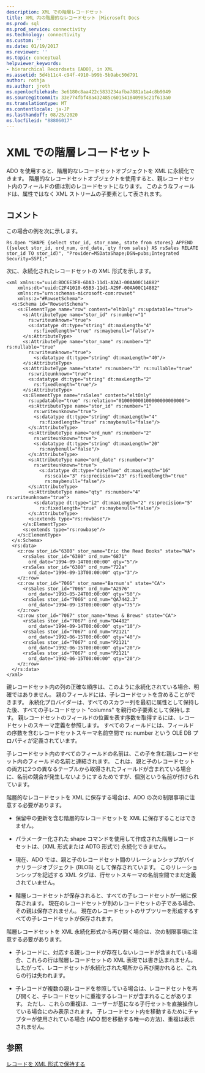 ```yaml
---
description: XML での階層レコードセット
title: XML 内の階層的なレコードセット |Microsoft Docs
ms.prod: sql
ms.prod_service: connectivity
ms.technology: connectivity
ms.custom: ''
ms.date: 01/19/2017
ms.reviewer: ''
ms.topic: conceptual
helpviewer_keywords:
- hierarchical Recordsets [ADO], in XML
ms.assetid: 5d4b11c4-c94f-4910-b99b-5b9abc50d791
author: rothja
ms.author: jroth
ms.openlocfilehash: 3e6180c8aa422c5833234afba7881a1a4c8b9049
ms.sourcegitcommit: 33e774fbf48a432485c601541840905c21f613a0
ms.translationtype: MT
ms.contentlocale: ja-JP
ms.lasthandoff: 08/25/2020
ms.locfileid: "88806017"
---
```

# <a name="hierarchical-recordsets-in-xml"></a>XML での階層レコードセット
ADO を使用すると、階層的なレコードセットオブジェクトを XML に永続化できます。 階層的なレコードセットオブジェクトを使用すると、親レコードセット内のフィールドの値は別のレコードセットになります。 このようなフィールドは、属性ではなく XML ストリームの子要素として表されます。  
  
## <a name="remarks"></a>コメント  
 この場合の例を次に示します。  
  
```  
Rs.Open "SHAPE {select stor_id, stor_name, state from stores} APPEND ({select stor_id, ord_num, ord_date, qty from sales} AS rsSales RELATE stor_id TO stor_id)", "Provider=MSDataShape;DSN=pubs;Integrated Security=SSPI;"  
```  
  
 次に、永続化されたレコードセットの XML 形式を示します。  
  
```  
<xml xmlns:s="uuid:BDC6E3F0-6DA3-11d1-A2A3-00AA00C14882"     xmlns:dt="uuid:C2F41010-65B3-11d1-A29F-00AA00C14882"     xmlns:rs="urn:schemas-microsoft-com:rowset"   
    xmlns:z="#RowsetSchema">   
  <s:Schema id="RowsetSchema">   
    <s:ElementType name="row" content="eltOnly" rs:updatable="true">   
      <s:AttributeType name="stor_id" rs:number="1"   
        rs:writeunknown="true">   
        <s:datatype dt:type="string" dt:maxLength="4"   
          rs:fixedlength="true" rs:maybenull="false"/>   
      </s:AttributeType>   
      <s:AttributeType name="stor_name" rs:number="2" rs:nullable="true"   
        rs:writeunknown="true">   
          <s:datatype dt:type="string" dt:maxLength="40"/>   
      </s:AttributeType>   
      <s:AttributeType name="state" rs:number="3" rs:nullable="true"   
        rs:writeunknown="true">   
        <s:datatype dt:type="string" dt:maxLength="2"   
          rs:fixedlength="true"/>   
      </s:AttributeType>   
      <s:ElementType name="rsSales" content="eltOnly"   
        rs:updatable="true" rs:relation="010000000100000000000000">   
        <s:AttributeType name="stor_id" rs:number="1"   
          rs:writeunknown="true">   
          <s:datatype dt:type="string" dt:maxLength="4"   
            rs:fixedlength="true" rs:maybenull="false"/>   
        </s:AttributeType>   
        <s:AttributeType name="ord_num" rs:number="2"   
          rs:writeunknown="true">   
          <s:datatype dt:type="string" dt:maxLength="20"   
            rs:maybenull="false"/>   
        </s:AttributeType>   
        <s:AttributeType name="ord_date" rs:number="3"   
          rs:writeunknown="true">   
            <s:datatype dt:type="dateTime" dt:maxLength="16"   
              rs:scale="3" rs:precision="23" rs:fixedlength="true"   
              rs:maybenull="false"/>   
        </s:AttributeType>   
        <s:AttributeType name="qty" rs:number="4" rs:writeunknown="true">   
          <s:datatype dt:type="i2" dt:maxLength="2" rs:precision="5"   
            rs:fixedlength="true" rs:maybenull="false"/>   
        </s:AttributeType>   
        <s:extends type="rs:rowbase"/>   
      </s:ElementType>   
      <s:extends type="rs:rowbase"/>   
    </s:ElementType>   
  </s:Schema>   
  <rs:data>   
    <z:row stor_id="6380" stor_name="Eric the Read Books" state="WA">   
      <rsSales stor_id="6380" ord_num="6871"   
        ord_date="1994-09-14T00:00:00" qty="5"/>   
      <rsSales stor_id="6380" ord_num="722a"   
        ord_date="1994-09-13T00:00:00" qty="3"/>   
    </z:row>   
    <z:row stor_id="7066" stor_name="Barnum's" state="CA">   
      <rsSales stor_id="7066" ord_num="A2976"   
        ord_date="1993-05-24T00:00:00" qty="50"/>   
      <rsSales stor_id="7066" ord_num="QA7442.3"   
        ord_date="1994-09-13T00:00:00" qty="75"/>   
    </z:row>   
    <z:row stor_id="7067" stor_name="News & Brews" state="CA">   
      <rsSales stor_id="7067" ord_num="D4482"   
        ord_date="1994-09-14T00:00:00" qty="10"/>   
      <rsSales stor_id="7067" ord_num="P2121"   
        ord_date="1992-06-15T00:00:00" qty="40"/>   
      <rsSales stor_id="7067" ord_num="P2121"   
        ord_date="1992-06-15T00:00:00" qty="20"/>   
      <rsSales stor_id="7067" ord_num="P2121"   
        ord_date="1992-06-15T00:00:00" qty="20"/>   
    </z:row>   
  </rs:data>   
</xml>   
```  
  
 親レコードセット内の列の正確な順序は、このように永続化されている場合、明確ではありません。 親のフィールドには、子レコードセットを含めることができます。 永続化プロバイダーは、すべてのスカラー列を最初に属性として保持した後、すべての子レコードセット "columns" を親行の子要素として保持します。 親レコードセットのフィールドの位置を表す序数を取得するには、レコードセットのスキーマ定義を参照します。 すべてのフィールドには、フィールドの序数を含むレコードセットスキーマ名前空間で rs: number という OLE DB プロパティが定義されています。  
  
 子レコードセット内のすべてのフィールドの名前は、この子を含む親レコードセット内のフィールドの名前と連結されます。 これは、親と子のレコードセットの両方に2つの異なるテーブルから取得されたフィールドが含まれている場合に、名前の競合が発生しないようにするためですが、個別という名前が付けられています。  
  
 階層的なレコードセットを XML に保存する場合は、ADO の次の制限事項に注意する必要があります。  
  
-   保留中の更新を含む階層的なレコードセットを XML に保存することはできません。  
  
-   パラメーター化された shape コマンドを使用して作成された階層レコードセットは、(XML 形式または ADTG 形式で) 永続化できません。  
  
-   現在、ADO では、親と子のレコードセット間のリレーションシップがバイナリラージオブジェクト (BLOB) として保存されています。 このリレーションシップを記述する XML タグは、行セットスキーマの名前空間でまだ定義されていません。  
  
-   階層レコードセットが保存されると、すべての子レコードセットが一緒に保存されます。 現在のレコードセットが別のレコードセットの子である場合、その親は保存されません。 現在のレコードセットのサブツリーを形成するすべての子レコードセットが保存されます。  
  
 階層レコードセットを XML 永続化形式から再び開く場合は、次の制限事項に注意する必要があります。  
  
-   子レコードに、対応する親レコードが存在しないレコードが含まれている場合、これらの行は階層レコードセットの XML 表現では書き込まれません。 したがって、レコードセットが永続化された場所から再び開かれると、これらの行は失われます。  
  
-   子レコードが複数の親レコードを参照している場合は、レコードセットを再び開くと、子レコードセットに重複するレコードが含まれることがあります。 ただし、これらの重複は、ユーザーが基になる子行セットを直接操作している場合にのみ表示されます。 子レコードセット内を移動するためにチャプターが使用されている場合 (ADO 間を移動する唯一の方法)、重複は表示されません。  
  
## <a name="see-also"></a>参照  
 [レコードを XML 形式で保持する](./persisting-records-in-xml-format.md)